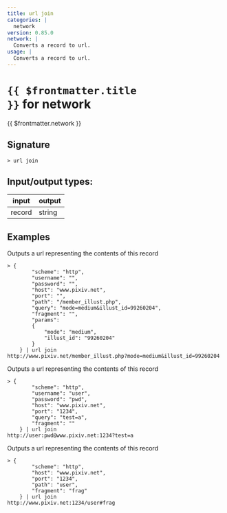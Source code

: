 ```yaml
---
title: url join
categories: |
  network
version: 0.85.0
network: |
  Converts a record to url.
usage: |
  Converts a record to url.
---
```

<!-- This file is automatically generated. Please edit the command in https://github.com/nushell/nushell instead. -->

# <code>{{ $frontmatter.title }}</code> for network

<div class='command-title'>{{ $frontmatter.network }}</div>

## Signature

```> url join ```


## Input/output types:

| input  | output |
| ------ | ------ |
| record | string |

## Examples

Outputs a url representing the contents of this record
```shell
> {
        "scheme": "http",
        "username": "",
        "password": "",
        "host": "www.pixiv.net",
        "port": "",
        "path": "/member_illust.php",
        "query": "mode=medium&illust_id=99260204",
        "fragment": "",
        "params":
        {
            "mode": "medium",
            "illust_id": "99260204"
        }
    } | url join
http://www.pixiv.net/member_illust.php?mode=medium&illust_id=99260204
```

Outputs a url representing the contents of this record
```shell
> {
        "scheme": "http",
        "username": "user",
        "password": "pwd",
        "host": "www.pixiv.net",
        "port": "1234",
        "query": "test=a",
        "fragment": ""
    } | url join
http://user:pwd@www.pixiv.net:1234?test=a
```

Outputs a url representing the contents of this record
```shell
> {
        "scheme": "http",
        "host": "www.pixiv.net",
        "port": "1234",
        "path": "user",
        "fragment": "frag"
    } | url join
http://www.pixiv.net:1234/user#frag
```
